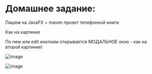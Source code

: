 # Домашнее задание:
Пишем на JavaFX + maven проект телефонной книги

Как на картинке

По new или edit кнопкам открывается МОДАЛЬНОЕ окно - как на второй картинке!

![image](https://user-images.githubusercontent.com/71222580/161538950-10d2f612-4d16-4ecd-a7ee-7863b09455b4.png)

![image](https://user-images.githubusercontent.com/71222580/161538971-866e3c92-f937-4182-a536-e3da3448b984.png)

